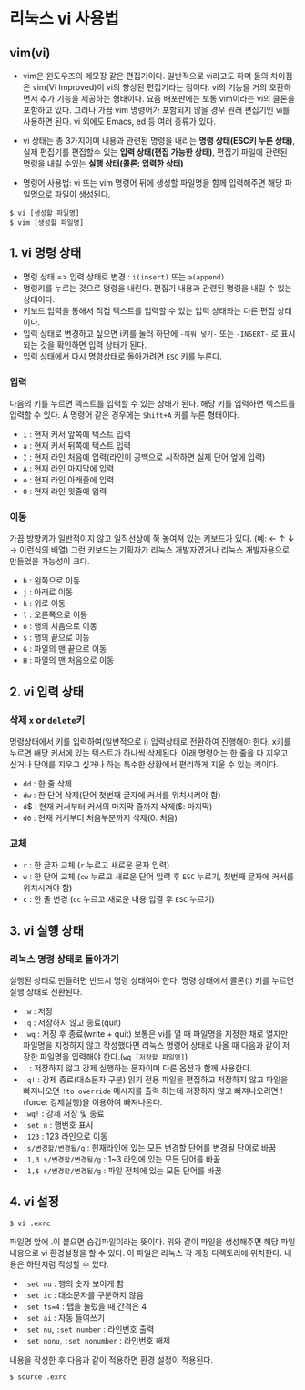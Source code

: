 # 리눅스 vi 사용법

## vim(vi)
- vim은 윈도우즈의 메모장 같은 편집기이다. 일반적으로 vi라고도 하며 둘의 차이점은 vim(Vi Improved)이 vi의 향상된 편집기라는 점이다.
vi의 기능을 거의 호환하면서 추가 기능을 제공하는 형태이다. 요즘 배포판에는 보통 vim이라는 vi의 클론을 포함하고 있다.
그러나 가끔 vim 명령어가 포함되지 않을 경우 원래 편집기인 vi를 사용하면 된다. vi 외에도 Emacs, ed 등 여러 종류가 있다.
- vi 상태는 총 3가지이며 내용과 관련된 명령을 내리는 **명령 상태(ESC키 누른 상태)**, 실제 편집기를 편집할수 있는 **입력 상태(편집 가능한 상태)**,
편집기 파일에 관련된 명령을 내릴 수있는 **실행 상태(콜론: 입력한 상태)**

- 명령어 사용법: vi 또는 vim 명령어 뒤에 생성할 파일명을 함께 입력해주면 해당 파일명으로 파일이 생성된다.
```
$ vi [생성할 파일명]
$ vim [생성할 파일명]
```

## 1. vi 명령 상태

- 명령 상태 => 입력 상태로 변경 : `i(insert)` 또는 `a(append)`
- 명령키를 누르는 것으로 명령을 내린다. 편집기 내용과 관련된 명령을 내릴 수 있는 상태이다. 
- 키보드 입력을 통해서 직접 텍스트를 입력할 수 있는 입력 상태와는 다른 편집 상태이다. 
- 입력 상태로 변경하고 싶으면 i키를 눌러 하단에 `-끼워 넣기-` 또는 `-INSERT-` 로 표시되는 것을 확인하면 입력 상태가 된다. 
- 입력 상태에서 다시 명령상태로 돌아가려면 `ESC` 키를 누른다.

### 입력
다음의 키를 누르면 텍스트를 입력할 수 있는 상태가 된다. 해당 키를 입력하면 텍스트를 입력할 수 있다.
A 명령어 같은 경우에는 `Shift+A` 키를 누른 형태이다.
- `i` : 현재 커서 앞쪽에 텍스트 입력
- `a` : 현재 커서 뒤쪽에 텍스트 입력
- `I` : 현재 라인 처음에 입력(라인이 공백으로 시작하면 실제 단어 엎에 입력)
- `A` : 현재 라인 마지막에 입력
- `o` : 현재 라인 아래줄에 입력
- `O` : 현재 라인 윗줄에 입력

### 이동
가끔 방향키가 일반적이지 않고 일직선상에 쭉 놓여져 있는 키보드가 있다. (예: ← ↑ ↓ → 이런식의 배열) 
그런 키보드는 기획자가 리눅스 개발자였거나 리눅스 개발자용으로 만들었을 가능성이 크다.
- `h` : 왼쪽으로 이동
- `j` : 아래로 이동
- `k` : 위로 이동
- `l` : 오른쪽으로 이동
- `o` : 행의 처음으로 이동
- `$` : 행의 끝으로 이동
- `G` : 파일의 맨 끝으로 이동
- `H` : 파일의 맨 처음으로 이동

## 2. vi 입력 상태

### 삭제 `x` or `delete`키
명령상태에서 키를 입력하여(일반적으로 i) 입력상태로 전환하여 진행해야 한다. x키를 누르면 해당 커서에 있는 텍스트가 하나씩 삭제된다.
아래 명령어는 한 줄을 다 지우고 싶거나 단어를 지우고 싶거나 하는 특수한 상황에서 편리하게 지울 수 있는 키이다.
- `dd` : 한 줄 삭제
- `dw` : 한 단어 삭제(단어 첫번째 글자에 커서를 위치시켜야 함)
- `d`$ : 현재 커서부터 커서의 마지막 줄까지 삭제($: 마지막)
- `d0` : 현재 커서부터 처음부분까지 삭제(0: 처음)

### 교체
- `r` : 한 글자 교체 (`r` 누르고 새로운 문자 입력)
- `w` : 한 단어 교체 (`cw` 누르고 새로운 단어 입력 후 `ESC` 누르기, 첫번째 글자에 커서를 위치시겨야 함)
- `c` : 한 줄 변경 (`cc` 누르고 새로운 내용 입결 후 `ESC` 누르기)

## 3. vi 실행 상태

### 리눅스 명령 상태로 돌아가기
실행된 상태로 만들려면 반드시 명령 상태여야 한다. 명령 상태에서 콜론(:) 키를 누르면 실행 상태로 전환된다.
- `:w` : 저장
- `:q` : 저장하지 않고 종료(quit)
- `:wq` : 저장 후 종료(write + quit) 보통은 vi를 열 때 파일명을 지정한 채로 열지만 파일명을 지정하지 않고 작성했다면 
리눅스 명령어 상태로 나올 때 다음과 같이 저장한 파일명을 입력해야 한다.(`wq [저장할 파일명]`)
- `!` : 저장하지 않고 강제 실행하는 문자이며 다른 옵션과 함께 사용한다.
- `:q!` : 강제 종료(대소문자 구분) 읽기 전용 파일을 편집하고 저장하지 않고 파일을 빠져나오면 `!to override` 메시지를 출력 하는데
저장하지 않고 빠져나오려면 !(force: 강제실행)을 이용하여 빠져나온다. 
- `:wq!` : 강제 저장 및 종료
- `:set n` : 행번호 표시
- `:123` : 123 라인으로 이동
- `:s/변경할/변경될/g` : 현재라인에 있는 모든 변경할 단어를 변경될 단어로 바꿈
- `:1,3 s/변경할/변경될/g` : 1~3 라인에 있는 모든 단어를 바꿈
- `:1,$ s/변경할/변경될/g` : 파일 전체에 있는 모든 단어를 바꿈

## 4. vi 설정
```
$ vi .exrc
```
파일명 앞에 .이 붙으면 숨김파일이라는 뜻이다. 위와 같이 파일을 생성해주면 해당 파일 내용으로 vi 환경설정을 할 수 있다.
이 파일은 리눅스 각 계정 디렉토리에 위치한다. 내용은 하단처럼 작성할 수 있다.
- `:set nu` : 행의 숫자 보이게 함
- `:set ic` : 대소문자를 구분하지 않음
- `:set ts=4` : 탭을 눌렀을 때 간격은 4
- `:set ai` : 자동 들여쓰기
- `:set nu`, `:set number` : 라인번호 출력
- `:set nonu`, `:set nonumber` : 라인번호 해제

내용을 작성한 후 다음과 같이 적용하면 환경 설정이 적용된다.
```
$ source .exrc
```